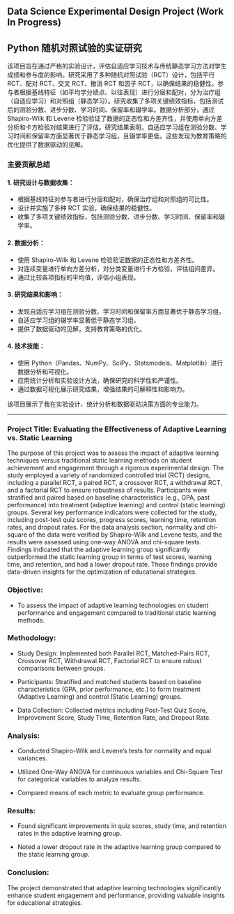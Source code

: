 ## Data Science Experimental Design Project (Work In Progress)

## Python 随机对照试验的实证研究

该项目旨在通过严格的实验设计，评估自适应学习技术与传统静态学习方法对学生成绩和参与度的影响。研究采用了多种随机对照试验（RCT）设计，包括平行 RCT、配对 RCT、交叉 RCT、撤消 RCT 和因子 RCT，以确保结果的稳健性。参与者根据基线特征（如平均学分绩点、以往表现）进行分层和配对，分为治疗组（自适应学习）和对照组（静态学习）。研究收集了多项关键绩效指标，包括测试后的测验分数、进步分数、学习时间、保留率和辍学率。数据分析部分，通过 Shapiro-Wilk 和 Levene 检验验证了数据的正态性和方差齐性，并使用单向方差分析和卡方检验对结果进行了评估。研究结果表明，自适应学习组在测验分数、学习时间和保留率方面显著优于静态学习组，且辍学率更低。这些发现为教育策略的优化提供了数据驱动的见解。

### 主要贡献总结
####  1.	研究设计与数据收集：
- 根据基线特征对参与者进行分层和配对，确保治疗组和对照组的可比性。
- 设计并实施了多种 RCT 实验，确保结果的稳健性。
- 收集了多项关键绩效指标，包括测验分数、进步分数、学习时间、保留率和辍学率。
####   2.	数据分析：
- 使用 Shapiro-Wilk 和 Levene 检验验证数据的正态性和方差齐性。
- 对连续变量进行单向方差分析，对分类变量进行卡方检验，评估组间差异。
- 通过比较各项指标的平均值，评估小组表现。
####   3.	研究结果和影响：
- 发现自适应学习组在测验分数、学习时间和保留率方面显著优于静态学习组。
- 自适应学习组的辍学率显著低于静态学习组。
- 提供了数据驱动的见解，支持教育策略的优化。
#### 4.	技术技能：
- 使用 Python（Pandas、NumPy、SciPy、Statsmodels、Matplotlib）进行数据分析和可视化。
- 应用统计分析和实验设计方法，确保研究的科学性和严谨性。
- 通过数据可视化展示研究结果，增强结果的可解释性和影响力。

该项目展示了我在实验设计、统计分析和数据驱动决策方面的专业能力。

---

### Project Title: Evaluating the Effectiveness of Adaptive Learning vs. Static Learning

The purpose of this project was to assess the impact of adaptive learning techniques versus traditional static learning methods on student achievement and engagement through a rigorous experimental design. The study employed a variety of randomized controlled trial (RCT) designs, including a parallel RCT, a paired RCT, a crossover RCT, a withdrawal RCT, and a factorial RCT to ensure robustness of results. Participants were stratified and paired based on baseline characteristics (e.g., GPA, past performance) into treatment (adaptive learning) and control (static learning) groups. Several key performance indicators were collected for the study, including post-test quiz scores, progress scores, learning time, retention rates, and dropout rates. For the data analysis section, normality and chi-square of the data were verified by Shapiro-Wilk and Levene tests, and the results were assessed using one-way ANOVA and chi-square tests. Findings indicated that the adaptive learning group significantly outperformed the static learning group in terms of test scores, learning time, and retention, and had a lower dropout rate. These findings provide data-driven insights for the optimization of educational strategies.

### Objective:
* To assess the impact of adaptive learning technologies on student performance and engagement compared to traditional static learning methods.

### Methodology:

* Study Design: Implemented both Parallel RCT, Matched-Pairs RCT, Crossover RCT, Withdrawal RCT, Factorial RCT to ensure robust comparisons between groups.

* Participants: Stratified and matched students based on baseline characteristics (GPA, prior performance, etc.) to form treatment (Adaptive Learning) and control (Static Learning) groups.

* Data Collection: Collected metrics including Post-Test Quiz Score, Improvement Score, Study Time, Retention Rate, and Dropout Rate.

### Analysis:
* Conducted Shapiro-Wilk and Levene’s tests for normality and equal variances.

* Utilized One-Way ANOVA for continuous variables and Chi-Square Test for categorical variables to analyze results.

* Compared means of each metric to evaluate group performance.

### Results:
* Found significant improvements in quiz scores, study time, and retention rates in the adaptive learning group.

* Noted a lower dropout rate in the adaptive learning group compared to the static learning group.

### Conclusion:
The project demonstrated that adaptive learning technologies significantly enhance student engagement and performance, providing valuable insights for educational strategies.

